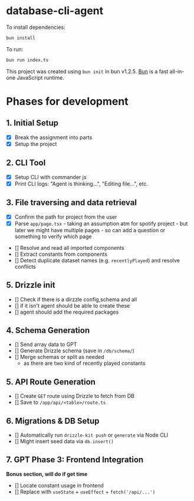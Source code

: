 # database-cli-agent

To install dependencies:

```bash
bun install
```

To run:

```bash
bun run index.ts
```

This project was created using `bun init` in bun v1.2.5. [Bun](https://bun.sh) is a fast all-in-one JavaScript runtime.

# Phases for development

## 1. Initial Setup

- [x] Break the assignment into parts
- [x] Setup the project

## 2. CLI Tool

- [x] Setup CLI with commander js
- [x] Print CLI logs: "Agent is thinking...", "Editing file...", etc.

## 3. File traversing and data retrieval

- [x] Confirm the path for project from the user
- [x] Parse `app/page.tsx` - taking an assumption atm for spotify project - but later we might have multiple pages - so can add a question or something to verify which page
- [] Resolve and read all imported components
- [] Extract constants from components
- [] Detect duplicate dataset names (e.g. `recentlyPlayed`) and resolve conflicts

## 5. Drizzle init

- [] Check if there is a dirzzle config,schema and all
- [] if it isn't agent should be able to create these
- [] agent should add the required packages

## 4. Schema Generation

- [] Send array data to GPT
- [] Generate Drizzle schema (save in `/db/schema/`)
- [] Merge schemas or split as needed
  - as there are two kind of recently played constants

## 5. API Route Generation

- [] Create `GET` route using Drizzle to fetch from DB
- [] Save to `/app/api/<table>/route.ts`

## 6. Migrations & DB Setup

- [] Automatically run `drizzle-kit push` or `generate` via Node CLI
- [] Might insert seed data via `db.insert()`

## 7. GPT Phase 3: Frontend Integration

**Bonus section, will do if get time**

- [] Locate constant usage in frontend
- [] Replace with `useState` + `useEffect` + `fetch('/api/...')`
